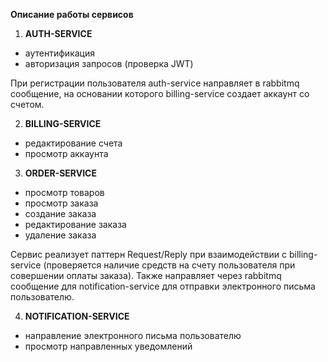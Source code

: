 **Описание работы сервисов**

1. **AUTH-SERVICE**
  - аутентификация
  - авторизация запросов (проверка JWT)

При регистрации пользователя auth-service направляет в rabbitmq сообщение, на основании которого billing-service создает аккаунт со счетом.

2. **BILLING-SERVICE**
  - редактирование счета
  - просмотр аккаунта

3. **ORDER-SERVICE**
  - просмотр товаров
  - просмотр заказа
  - создание заказа
  - редактирование заказа
  - удаление заказа

Сервис реализует паттерн Request/Reply при взаимодействии с billing-service (проверяется наличие средств на счету пользователя при совершении оплаты заказа). Также направляет через rabbitmq сообщение для notification-service для отправки электронного письма пользователю.

4. **NOTIFICATION-SERVICE**
  - направление электронного письма пользователю
  - просмотр направленных уведомлений
